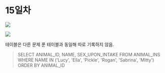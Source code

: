 # 15일차

![](https://gblobscdn.gitbook.com/assets%2F-Lx_BnLKbqvAkZAteaNW%2F-MDqt0A4cG-s5jJe4FNI%2F-MDqtKNLVl1igWjPbKZT%2Fimage.png?alt=media&token=ae3f3f7e-7c36-4aff-a26f-4a809c9e4b53)

![](https://gblobscdn.gitbook.com/assets%2F-Lx_BnLKbqvAkZAteaNW%2F-MDqt0A4cG-s5jJe4FNI%2F-MDqtT0I1HiBCPeiSt9l%2Fimage.png?alt=media&token=c5be39e0-e5be-41a6-9bce-6de72d287d38)

테이블은 다른 문제 푼 테이블과 동일해 따로 기록하지 않음.

> SELECT ANIMAL\_ID, NAME, SEX\_UPON\_INTAKE FROM ANIMAL\_INS WHERE NAME IN \('Lucy', 'Ella', 'Pickle', 'Rogan', 'Sabrina', 'Mitty'\) ORDER BY ANIMAL\_ID

